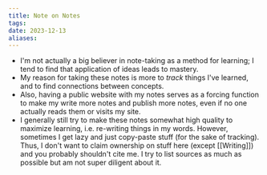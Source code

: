 ```yaml
---
title: Note on Notes
tags: 
date: 2023-12-13
aliases:
---
```

- I'm not actually a big believer in note-taking as a method for learning; I tend to find that application of ideas leads to mastery.
- My reason for taking these notes is more to *track* things I've learned, and to find connections between concepts. 
- Also, having a public website with my notes serves as a forcing function to make my write more notes and publish more notes, even if no one actually reads them or visits my site.
- I generally still try to make these notes somewhat high quality to maximize learning, i.e. re-writing things in my words. However, sometimes I get lazy and just copy-paste stuff (for the sake of tracking). Thus, I don't want to claim ownership on stuff here (except [[Writing]]) and you probably shouldn't cite me. I try to list sources as much as possible but am not super diligent about it.